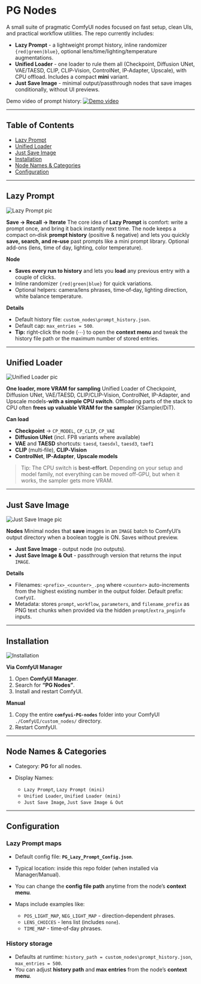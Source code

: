 # PG Nodes

A small suite of pragmatic ComfyUI nodes focused on fast setup, clean UIs, and practical workflow utilities. The repo currently includes:

* **Lazy Prompt** - a lightweight prompt history, inline randomizer `{red|green|blue}`, optional lens/time/lighting/temperature augmentations.
* **Unified Loader** - one loader to rule them all (Checkpoint, Diffusion UNet, VAE/TAESD, CLIP, CLIP‑Vision, ControlNet, IP‑Adapter, Upscale), with CPU offload. Includes a compact **mini** variant.
* **Just Save Image** - minimal output/passthrough nodes that save images conditionally, without UI previews.

Demo video of prompt history:
<a href="https://youtu.be/6tFyui_DCDs?si=nSgm8S6JPIJ4ZqNn" target="_blank">
 <img src="./examples/PG_nodes.png" alt="Demo video" />
</a>

---

## Table of Contents

* [Lazy Prompt](#lazy-prompt)
* [Unified Loader](#unified-loader)
* [Just Save Image](#just-save-image)
* [Installation](#installation)
* [Node Names & Categories](#node-names--categories)
* [Configuration](#configuration)

---

## Lazy Prompt

![Lazy Prompt pic](./examples/Lazy_Prompt.png)

**Save → Recall → Iterate**
The core idea of **Lazy Prompt** is comfort: write a prompt once, and bring it back instantly next time. The node keeps a compact on‑disk **prompt history** (positive & negative) and lets you quickly **save, search, and re‑use** past prompts like a mini prompt library. Optional add-ons (lens, time of day, lighting, color temperature).

**Node**

* **Saves every run to history** and lets you **load** any previous entry with a couple of clicks.
* Inline randomizer `{red|green|blue}` for quick variations.
* Optional helpers: camera/lens phrases, time‑of‑day, lighting direction, white balance temperature.

**Details**

* Default history file: `custom_nodes\prompt_history.json`.
* Default cap: `max_entries = 500`.
* **Tip:** right‑click the node (⋯) to open the **context menu** and tweak the history file path or the maximum number of stored entries.

---

## Unified Loader

![Unified Loader pic](./examples/Unified_Loader.png)

**One loader, more VRAM for sampling**
Unified Loader of Checkpoint, Diffusion UNet, VAE/TAESD, CLIP/CLIP-Vision, ControlNet, IP-Adapter, and Upscale models-**with a simple CPU switch**. Offloading parts of the stack to CPU often **frees up valuable VRAM for the sampler** (KSampler/DiT).

**Can load**

* **Checkpoint** → `CP_MODEL`, `CP_CLIP`, `CP_VAE`
* **Diffusion UNet** (incl. FP8 variants where available)
* **VAE** and **TAESD** shortcuts: `taesd`, `taesdxl`, `taesd3`, `taef1`
* **CLIP** (multi‑file), **CLIP‑Vision**
* **ControlNet**, **IP‑Adapter**, **Upscale models**

> Tip: The CPU switch is **best‑effort**. Depending on your setup and model family, not everything can be moved off-GPU, but when it works, the sampler gets more VRAM.

---

## Just Save Image

![Just Save Image pic](./examples/just_save_Image.png)

**Nodes**
Minimal nodes that **save** images in an `IMAGE` batch to ComfyUI’s output directory when a boolean toggle is ON. Saves without preview.

* **Just Save Image** - output node (no outputs).
* **Just Save Image & Out** - passthrough version that returns the input `IMAGE`.

**Details**

* Filenames: `<prefix>_<counter>_.png` where `<counter>` auto-increments from the highest existing number in the output folder. Default prefix: `ComfyUI`.
* Metadata: stores `prompt`, `workflow`, `parameters`, and `filename_prefix` as PNG text chunks when provided via the hidden `prompt`/`extra_pnginfo` inputs.

---

## Installation

![Installation](./examples/PG_nodes_menu.png)

**Via ComfyUI Manager**

1. Open **ComfyUI Manager**.
2. Search for **“PG Nodes”**.
3. Install and restart ComfyUI.

**Manual**

1. Copy the entire **`comfyui-PG-nodes`** folder into your ComfyUI `./ComfyUI/custom_nodes/` directory.
2. Restart ComfyUI.

---

## Node Names & Categories

* Category: **PG** for all nodes.
* Display Names:

  * `Lazy Prompt`, `Lazy Prompt (mini)`
  * `Unified Loader`, `Unified Loader (mini)`
  * `Just Save Image`, `Just Save Image & Out`

---

## Configuration

### Lazy Prompt maps

* Default config file: **`PG_Lazy_Prompt_Config.json`**.
* Typical location: inside this repo folder (when installed via Manager/Manual).
* You can change the **config file path** anytime from the node’s **context menu**.
* Maps include examples like:

  * `POS_LIGHT_MAP`, `NEG_LIGHT_MAP` - direction‑dependent phrases.
  * `LENS_CHOICES` - lens list (includes `none`).
  * `TIME_MAP` - time‑of‑day phrases.

### History storage

* Defaults at runtime: `history_path = custom_nodes\prompt_history.json`, `max_entries = 500`.
* You can adjust **history path** and **max entries** from the node’s **context menu**.

